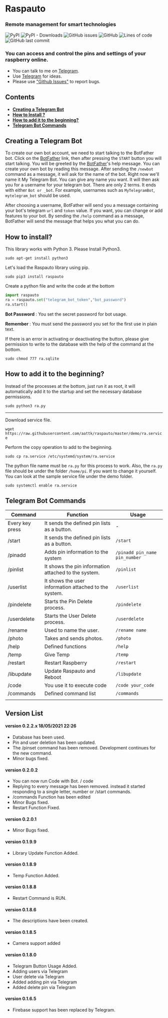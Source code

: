 # Raspauto
### Remote management for smart technologies

![PyPI](https://img.shields.io/pypi/v/raspauto) ![PyPI - Downloads](https://img.shields.io/pypi/dm/raspauto) ![GitHub issues](https://img.shields.io/github/issues-raw/aattk/raspauto) ![GitHub](https://img.shields.io/github/license/aattk/raspauto) ![Lines of code](https://img.shields.io/tokei/lines/github/aattk/raspauto) ![GitHub last commit](https://img.shields.io/github/last-commit/aattk/raspauto) 

### You can access and control the pins and settings of your raspberry online.
- You can talk to me on [Telegram](https://t.me/raspauto). 
- Use [Telegram](https://t.me/raspauto) for ideas.
- Please use ["Github Issues"](https://github.com/aattk/raspauto/issues) to report bugs.


## Contents
- [**Creating a Telegram Bot**](#creating-a-telegram-bot)
- [**How to Install ?**](#how-to-install)
- [**How to add it to the beginning?**](#startup)
- [**Telegram Bot Commands**](#Telegram-Bot-Commands)


## Creating a Telegram Bot

To create our own bot account, we need to start talking to the BotFather bot. Click on the [BotFather](https://telegram.me/botfather) link, then after pressing the ``START`` button you will start talking. You will be greeted by the [BotFather](https://telegram.me/botfather)'s help message. You can create your own bot by reading this message.
After sending the ``/newbot`` command as a message, it will ask for the name of the bot. Right now we'll name it My Telegram Bot. You can give any name you want. It will then ask you for a username for your telegram bot. There are only 2 terms. It ends with either ``Bot or _bot``. For example, usernames such as ``MyTelegramBot``, ``mytelegram_bot`` should be used.

After choosing a username, BotFather will send you a message containing your bot's telegram ``url`` and ``token`` value. If you want, you can change or add features to your bot. By sending the ``/help`` command as a message, BotFather will send the message that helps you what you can do.


## How to install?
This library works with Python 3. Please Install Python3.

``sudo apt-get install python3``

Let's load the Raspauto library using pip.

``sudo pip3 install raspauto``

Create a python file and write the code at the bottom

``` python
import raspauto
ra = raspauto.set("telegram_bot_token","bot_password")
ra.start()
```
**Bot Password** : You set the secret password for bot usage.

**Remember**     : You must send the password you set for the first use in plain text.

If there is an error in activating or deactivating the button, please give permission to write to the database with the help of the command at the bottom.

``sudo chmod 777 ra.sqlite``

## How to add it to the beginning?
Instead of the processes at the bottom, just run it as root, it will automatically add it to the startup and set the necessary database permissions.

``sudo python3 ra.py``

---
Download service file.

``wget https://raw.githubusercontent.com/aattk/raspauto/master/demo/ra.service``

Perform the copy operation to add to the beginning.

``sudo cp ra.service /etc/systemd/system/ra.service``

The python file name must be ``ra.py`` for this process to work. Also, the ``ra.py`` file should be under the folder ``/home/pi``. If you want to change it yourself. You can look at the sample service file under the demo folder.

``sudo systemctl enable ra.service``
## Telegram Bot Commands
|Command|Function|Usage|
|-|-|-|
|Every key press|It sends the defined pin lists as a button.|-|
|/start|It sends the defined pin lists as a button.|``/start``|
|/pinadd|Adds pin information to the system|``/pinadd pin_name pin_number``|
|/pinlist|It shows the pin information attached to the system.|``/pinlist``|
|/userlist|It shows the user information attached to the system.|``/userlist``|
|/pindelete|Starts the Pin Delete process.|``/pindelete``|
|/userdelete|Starts the User Delete process.|``/userdelete``|
|/rename|Used to name the user.|``/rename name``|
|/photo|Takes and sends photos.|``/photo``|
|/help|Defined functions|``/help``|
|/temp|Give Temp|``/temp``|
|/restart|Restart Raspberry|``/restart``|
|/libupdate|Update Raspauto and Reboot|``/libupdate``|
|/code|You use it to execute code|``/code your_code``|
|/commands|Defined command list|``/commands``|
||||

## Version List
#### version 0.2.2.x 18/05/2021 22:26
- Database has been used.
- Pin and user deletion has been updated.
- The /pinset command has been removed. Development continues for the new command.
- Minor bugs fixed.

#### version 0.2.0.2
- You can now run Code with Bot. / code
- Replying to every message has been removed. instead it started responding to a single letter, number or /start commands. 
- /commands Function has been edited
- Minor Bugs fixed.
- Restart Function Fixed.
#### version 0.2.0.1
- Minor Bugs fixed.
#### version 0.1.9.9
- Library Update Function Added.
#### version 0.1.8.9
- Temp Function Added.
#### version 0.1.8.8
- Restart Command is RUN.
#### version 0.1.8.6
- The descriptions have been created.
#### version 0.1.8.5
- Camera support added 
#### version 0.1.8.0
- Telegram Button Usage Added.
- Adding users via Telegram 
- User delete via Telegram 
- Added adding pin via Telegram
- Added delete pin via Telegram
#### version 0.1.6.5
- Firebase support has been replaced by Telegram.
